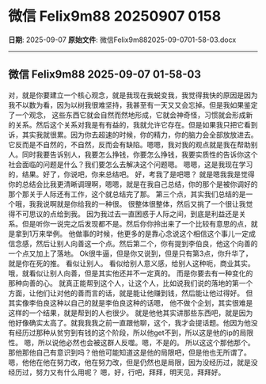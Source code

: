 # 微信 Felix9m88 20250907 0158

**日期**: 2025-09-07
**原始文件**: 微信Felix9m882025-09-0701-58-03.docx

---

## 微信 Felix9m88 2025-09-07 01-58-03

对，就是你要建立一个核心观念，就是我现在我蜕变我，我觉得我快的原因是因为我不以数为看，因为以树我很难坚持，我甚至有一天又又会忘掉。但是我如果鉴定了一个观念，
这些东西它就会自然而然地形成，它就会神奇怪，习惯就会形成新的关系。然后这个关系对我是有有益的，我就允许它存在。但是如果我只把它看到诉，其实我就很累。因为你去超速的时候，你的精力，你的脑力会全部放放进去。
它反而是不自然的，不自然，反而会有缺陷。嗯嗯，我对我的观点就是我在帮助别人。同时我要告诉别人，我要怎么挣钱，你要怎么挣钱，我要实质性的告诉你这个社会面临的问题是什么？我们要怎么去解决这个问题嗯。
嗯嗯，这是我现在学习的，结果。好了，你说吧，你来总结吧。
好，考我了是吧嗯？
就是嗯我我是觉得你的总结会比我更清晰调理啊，嗯嗯，就是在我自己总结，你的那个是被你调好的那个那关于人际还有工作，这个就总结完了那。
第三个点，其实我们总结的是一个哦，我我说啊就是你给我的一种很。
很整体很整体，然后又挑了一个很让我觉得不可思议的点给到我。
因为我过去一直困惑于人际之间，到底是利益还是关系。但是听你一说完之后发现都不是。然后你你拎出来了一个比较有意思的点，就是拿到1万来举例。
他做事的时候，他更多的是靠心念说这个相信这个事儿一定成信念感，然后让别人向善这一个点。然后第二个，你有提到李伯良，他这个向善的一个点又加上了落地。
Ok很牛逼，但是你又说到，但是只有第3点，你升华了，就是你在死的推。
看似让别人。
看似给别人意义感，给别人这种呃，商业其实。
哦，就看似让别人向善，但是其实他还并不一定真的。
而是你要去有一种变化的那种向善的心。
就真正能帮到这个人，让这个人，比如说我们说的落地的第一个方面，让他们让对他的善而言的话，就是能让他赚到钱，然后能让他过得好。
但其实像李伯良这种以自己的就是李伯良这种的话嗯，
他不做个企划，其实很难是这样的一个结果，就是帮到的人也很少。
就是他他其实讲那些东西吧，就是因为他好像确实太高了。就我我我之前一直跟他聊，这个，我才会提话题。他因为他没有经历过那种从贫穷到有钱的这个阶段，所以他get不到，所以这是他的ip的局限性。
嗯，所以说他必然也会被这群人反噬。嗯，不是的。
所以这这个那他那个。
那他那他自己有意识到吗？他他可能知道这是他的局限吧，但是他也无所谓了。
嗯，他他在他在努力改，他在努力改，但是仍然也是局限，因为没经历过，就是没经历过，努力又有什么用呢？
嗯，好，行吧，拜拜，明天见，拜拜好。

